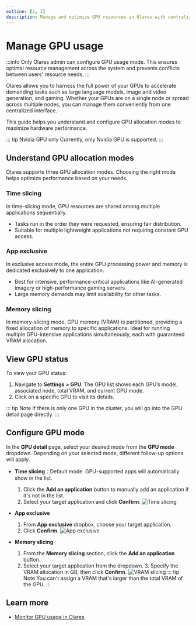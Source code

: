 ```yaml
---
outline: [2, 3]
description: Manage and optimize GPU resources in Olares with centralized controls, supporting time-slicing, exclusive access, and VRAM-slicing across single or multi-node setups.
---
```

# Manage GPU usage
:::info
Only Olares admin can configure GPU usage mode. This ensures optimal resource management across the system and prevents conflicts between users' resource needs.
:::

Olares allows you to harness the full power of your GPUs to accelerate demanding tasks such as large language models, image and video generation, and gaming. Whether your GPUs are on a single node or spread across multiple nodes, you can manage them conveniently from one centralized interface.

This guide helps you understand and configure GPU allocation modes to maximize hardware performance.

::: tip Nvidia GPU only
Currently, only Nvidia GPU is supported.
:::

## Understand GPU allocation modes

Olares supports three GPU allocation modes. Choosing the right mode helps optimize performance based on your needs.

### Time slicing 

In time-slicing mode, GPU resources are shared among multiple applications sequentially.

* Tasks run in the order they were requested, ensuring fair distribution.
* Suitable for multiple lightweight applications not requiring constant GPU access.

### App exclusive

In exclusive access mode, the entire GPU processing power and memory is dedicated exclusively to one application.

* Best for intensive, performance-critical applications like AI-generated imagery or high-performance gaming servers.
* Large memory demands may limit availability for other tasks.

### Memory slicing
In memory-slicing mode, GPU memory (VRAM) is partitioned, providing a fixed allocation of memory to specific applications.
Ideal for running multiple GPU-intensive applications simultaneously, each with guaranteed VRAM allocation.

## View GPU status

To view your GPU status:

1. Navigate to **Settings > GPU**. The GPU list shows each GPU’s model, associated node, total VRAM, and current GPU mode.
2. Click on a specific GPU to visit its details.

::: tip Note
If there is only one GPU in the cluster, you will go into the GPU detail page directly. 
:::

## Configure GPU mode

In the **GPU detail** page, select your desired mode from the **GPU mode** dropdown. Depending on your selected mode, different follow-up options will apply.

* **Time slicing**：Default mode. GPU-supported apps will automatically show in the list. 
  1. Click the **Add an application** button to manually add an application if it's not in the list.
  2. Select your target application and click **Confirm**.
    ![Time slicing](/images/manual/olares/gpu-time-slicing.png#bordered)
  
* **App exclusive**
  1. From **App exclusive** dropbox, choose your target application.
  2. Click **Confirm**.
     ![App exclusive](/images/manual/olares/gpu-app-exclusive.png#bordered)

* **Memory slicing**
  1. From the **Memory slicing** section, click the **Add an application** button. 
  2. Select your target application from the dropdown.
     3. Specify the VRAM allocation in GB, then click **Confirm**.
        ![VRAM slicing](/images/manual/olares/gpu-memory-slicing.png#bordered)
   ::: tip Note
   You can't assign a VRAM that's larger than the total VRAM of the GPU.
   :::

## Learn more
- [Monitor GPU usage in Olares](../resources-usage.md)